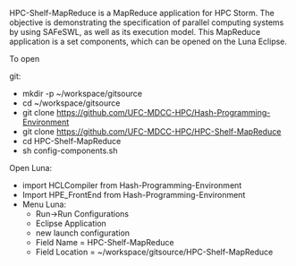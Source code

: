 HPC-Shelf-MapReduce is a MapReduce application for HPC Storm. The objective is demonstrating the specification of parallel computing systems by using SAFeSWL, as well as its execution model. This MapReduce application is a set components, which can be opened on the Luna Eclipse.

To open

git:
* mkdir -p ~/workspace/gitsource
* cd ~/workspace/gitsource
* git clone https://github.com/UFC-MDCC-HPC/Hash-Programming-Environment
* git clone https://github.com/UFC-MDCC-HPC/HPC-Shelf-MapReduce
* cd HPC-Shelf-MapReduce
* sh config-components.sh

Open Luna:
* import HCLCompiler from Hash-Programming-Environment
* Import HPE_FrontEnd from Hash-Programming-Environment
* Menu Luna: 
  * Run->Run Configurations
  * Eclipse Application
  * new launch configuration
  * Field Name = HPC-Shelf-MapReduce
  * Field Location = ~/workspace/gitsource/HPC-Shelf-MapReduce
